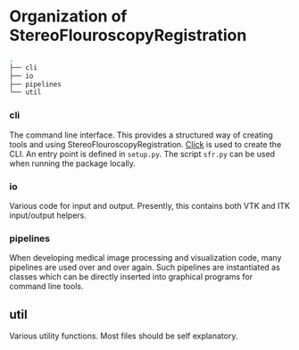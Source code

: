 # Organization of StereoFlouroscopyRegistration
```bash
.
├── cli
├── io
├── pipelines
└── util
```

### cli
The command line interface. This provides a structured way of creating tools and
using StereoFlouroscopyRegistration. [Click](http://click.pocoo.org/5/) is used
to create the CLI. An entry point is defined in `setup.py`. The script `sfr.py`
can be used when running the package locally.

### io
Various code for input and output. Presently, this contains both VTK and ITK
input/output helpers.

### pipelines
When developing medical image processing and visualization code, many pipelines
are used over and over again. Such pipelines are instantiated as classes which
can be directly inserted into graphical programs for command line tools.

## util
Various utility functions. Most files should be self explanatory.
